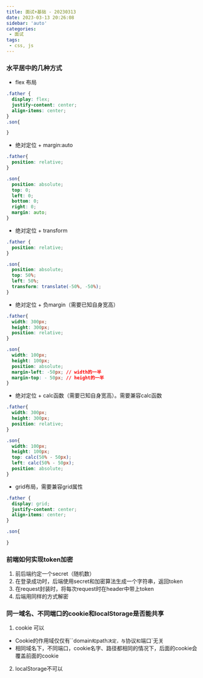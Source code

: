 ```yaml
---
title: 面试+基础 - 20230313
date: 2023-03-13 20:26:08
sidebar: 'auto'
categories: 
 - 面试
tags: 
 - css, js
---
```


### 水平居中的几种方式
- flex 布局
```css
.father {
  display: flex;
  justify-content: center;
  align-items: center;
}
.son{

}
```

- 绝对定位 + margin:auto
```css
.father{
  position: relative;
}

.son{
  position: absolute;
  top: 0;
  left: 0;
  bottom: 0;
  right: 0;
  margin: auto;
}
```

- 绝对定位 + transform
```css
.father {
  position: relative;
}

.son{
  position: absolute;
  top: 50%;
  left: 50%;
  transform: translate(-50%, -50%);
}
```

- 绝对定位 + 负margin（需要已知自身宽高）
```css
.father{
  width: 300px;
  height: 300px;
  position: relative;
}

.son{
  width: 100px;
  height: 100px;
  position: absolute;
  margin-left: -50px; // width的一半
  margin-top: - 50px; // height的一半
}
```

- 绝对定位 + calc函数（需要已知自身宽高）。需要兼容calc函数

```css
.father{
  width: 300px;
  height: 300px;
  position: relative;
}

.son{
  width: 100px;
  height: 100px;
  top: calc(50% - 50px);
  left: calc(50% - 50px);
  position: absolute;
}
```

- grid布局，需要兼容grid属性

```css
.father {
  display: grid;
  justify-content: center;
  align-items: center;
}

.son{
  
}
```

### 前端如何实现token加密
1. 前后端约定一个secret（随机数）
2. 在登录成功时，后端使用secret和加密算法生成一个字符串，返回token
3. 在request封装时，将每次request时在header中带上token
4. 后端用同样的方式解密

### 同一域名、不同端口的cookie和localStorage是否能共享
1. cookie 可以
  - Cookie的作用域仅仅有``domain`和`path`决定，与`协议`和`端口`无关
  - 相同域名下，不同端口，cookie名字、路径都相同的情况下，后面的cookie会覆盖前面的cookie
2. localStorage不可以

